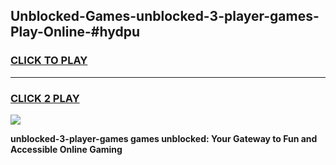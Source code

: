 
## Unblocked-Games-unblocked-3-player-games-Play-Online-#hydpu
<h3>
<a href="https://premium.freeplayer.one?title=unblocked-3-player-games&ref=27F">CLICK TO PLAY</a></h3>
<hr>

<h3>
<a href="https://premium.freeplayer.one?title=unblocked-3-player-games&ref=27F">CLICK 2 PLAY</a>
  
</h3>

<a href="https://premium.freeplayer.one?title=unblocked-3-player-games&ref=27F"><img src="https://clearcache.store/games.png"></a>


**unblocked-3-player-games games unblocked: Your Gateway to Fun and Accessible Online Gaming**
